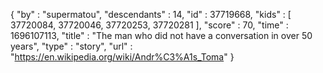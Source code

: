 {
  "by" : "supermatou",
  "descendants" : 14,
  "id" : 37719668,
  "kids" : [ 37720084, 37720046, 37720253, 37720281 ],
  "score" : 70,
  "time" : 1696107113,
  "title" : "The man who did not have a conversation in over 50 years",
  "type" : "story",
  "url" : "https://en.wikipedia.org/wiki/Andr%C3%A1s_Toma"
}
